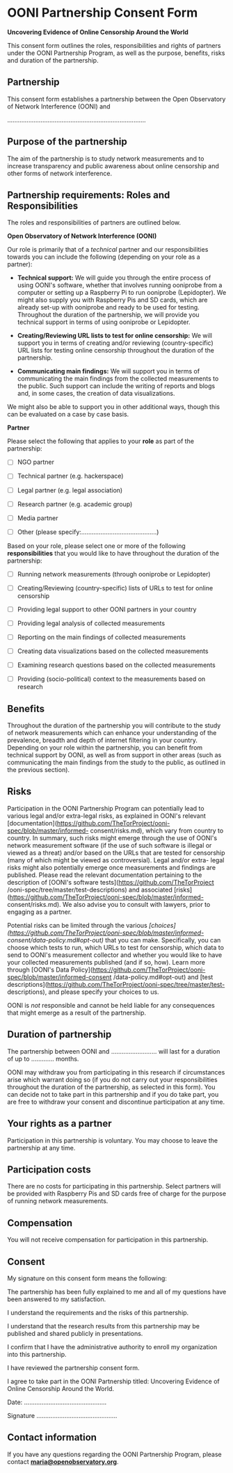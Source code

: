 # OONI Partnership Consent Form

**Uncovering Evidence of Online Censorship Around the World**

This consent form outlines the roles, responsibilities and rights of partners
under the OONI Partnership Program, as well as the purpose, benefits, risks and
duration of the partnership.

## Partnership

This consent form establishes a partnership between the Open Observatory of
Network Interference (OONI) and

...............................................................................

## Purpose of the partnership

The aim of the partnership is to study network measurements and to increase
transparency and public awareness about online censorship and other forms of
network interference.

## Partnership requirements: Roles and Responsibilities

The roles and responsibilities of partners are outlined below. 

**Open Observatory of Network Interference (OONI)**

Our role is primarily that of a *technical* partner and our responsibilities
towards you can include the following (depending on your role as a partner):

* **Technical support:** We will guide you through the entire process of using
OONI's software, whether that involves running ooniprobe from a computer or
setting up a Raspberry Pi to run ooniprobe (Lepidopter). We might also supply
you with Raspberry Pis and SD cards, which are already set-up with ooniprobe and
ready to be used for testing. Throughout the duration of the partnership, we
will provide you technical support in terms of using ooniprobe or Lepidopter.

* **Creating/Reviewing URL lists to test for online censorship:** We will
support you in terms of creating and/or reviewing (country-specific) URL lists
for testing online censorship throughout the duration of the partnership.

* **Communicating main findings:** We will support you in terms of communicating
the main findings from the collected measurements to the public. Such support
can include the writing of reports and blogs and, in some cases, the creation
of data visualizations.

We might also be able to support you in other additional ways, though this
can be evaluated on a case by case basis. 

**Partner**

Please select the following that applies to your **role** as part of the
partnership:

* [ ] NGO partner 

* [ ] Technical partner (e.g. hackerspace)

* [ ] Legal partner (e.g. legal association)

* [ ] Research partner (e.g. academic group)

* [ ] Media partner 

* [ ] Other (please specify:...........................................)

Based on your role, please select one or more of the following
**responsibilities** that you would like to have throughout the duration of the
partnership:

* [ ] Running network measurements (through ooniprobe or Lepidopter)

* [ ] Creating/Reviewing (country-specific) lists of URLs to test for online censorship

* [ ] Providing legal support to other OONI partners in your country 

* [ ] Providing legal analysis of collected measurements

* [ ] Reporting on the main findings of collected measurements

* [ ] Creating data visualizations based on the collected measurements

* [ ] Examining research questions based on the collected measurements

* [ ] Providing (socio-political) context to the measurements based on research

## Benefits

Throughout the duration of the partnership you will contribute to the study of
network measurements which can enhance your understanding of the prevalence,
breadth and depth of internet filtering in your country. Depending on your role
within the partnership, you can benefit from technical support by OONI, as well
as from support in other areas (such as communicating the main findings from the
study to the public, as outlined in the previous section).

## Risks

Participation in the OONI Partnership Program can potentially lead to various
legal and/or extra-legal risks, as explained in OONI's relevant
[documentation](https://github.com/TheTorProject/ooni-spec/blob/master/informed-
consent/risks.md), which vary from country to country. In summary, such risks
might emerge through the use of OONI's network measurement software (if the use
of such software is illegal or viewed as a threat) and/or based on the URLs that
are tested for censorship (many of which might be viewed as controversial).
Legal and/or extra- legal risks might also potentially emerge once measurements
and findings are published. Please read the relevant documentation pertaining to
the description of [OONI's software tests](https://github.com/TheTorProject
/ooni-spec/tree/master/test-descriptions) and associated
[risks](https://github.com/TheTorProject/ooni-spec/blob/master/informed-
consent/risks.md). We also advise you to consult with lawyers, prior to engaging
as a partner.

Potential risks can be limited through the various
*[choices](https://github.com/TheTorProject/ooni-spec/blob/master/informed-
consent/data-policy.md#opt-out)* that you can make. Specifically, you can choose
which tests to run, which URLs to test for censorship, which data to send to
OONI's measurement collector and whether you would like to have your collected
measurements published (and if so, how). Learn more through [OONI's Data
Policy](https://github.com/TheTorProject/ooni-spec/blob/master/informed-consent
/data-policy.md#opt-out) and [test
descriptions](https://github.com/TheTorProject/ooni-spec/tree/master/test-
descriptions), and please specify your choices to us.

OONI is *not* responsible and cannot be held liable for any consequences that
might emerge as a result of the partnership.

## Duration of partnership

The partnership between OONI and .......................... will last for a
duration of up to ............. months.

OONI may withdraw you from participating in this research if circumstances arise
which warrant doing so (if you do not carry out your responsibilities throughout
the duration of the partnership, as selected in this form). You can decide not
to take part in this partnership and if you do take part, you are free to
withdraw your consent and discontinue participation at any time.

## Your rights as a partner

Participation in this partnership is voluntary. You may choose to leave the
partnership at any time.

## Participation costs

There are no costs for participating in this partnership. Select partners will
be provided with Raspberry Pis and SD cards free of charge for the purpose of
running network measurements.

## Compensation

You will not receive compensation for participation in this partnership.

## Consent 

My signature on this consent form means the following:

The partnership has been fully explained to me and all of my questions have been
answered to my satisfaction.

I understand the requirements and the risks of this partnership.

I understand that the research results from this partnership may be published
and shared publicly in presentations.

I confirm that I have the administrative authority to enroll my organization
into this partnership.

I have reviewed the partnership consent form.

I agree to take part in the OONI Partnership titled: Uncovering
Evidence of Online Censorship Around the World.


Date: ...............................................


Signature ..............................................


## Contact information

If you have any questions regarding the OONI Partnership Program, please contact
**maria@openobservatory.org**.













